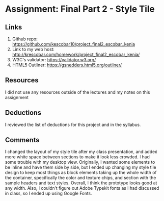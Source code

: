 # Assignment: Final Part 2 - Style Tile

## Links
1. Github repo: https://github.com/kescobar10/project_final2_escobar_kenia
2. Link to my web host: http://krescobar.com/homework/project_final2_escobar_kenia/
3. W3C's validator: https://validator.w3.org/
4. HTML5 Outliner: https://gsnedders.html5.org/outliner/

## Resources
I did not use any resources outside of the lectures and my notes on this assignment

## Deductions
I reviewed the list of deductions for this project and in the syllabus.

## Comments
I changed the layout of my style tile after my class presentation, and added more white space between sections to make it look less crowded. I had some trouble with my desktop view. Originally, I wanted some elements to be inline and have them side by side, but I ended up changing my style tile design to keep most things as block elements taking up the whole width of the container, specifically the color and texture chips, and section with the sample headers and text styles. Overall, I think the prototype looks good at any width. Also, I couldn't figure out Adobe Typekit fonts as I had discussed in class, so I ended up using Google Fonts.
